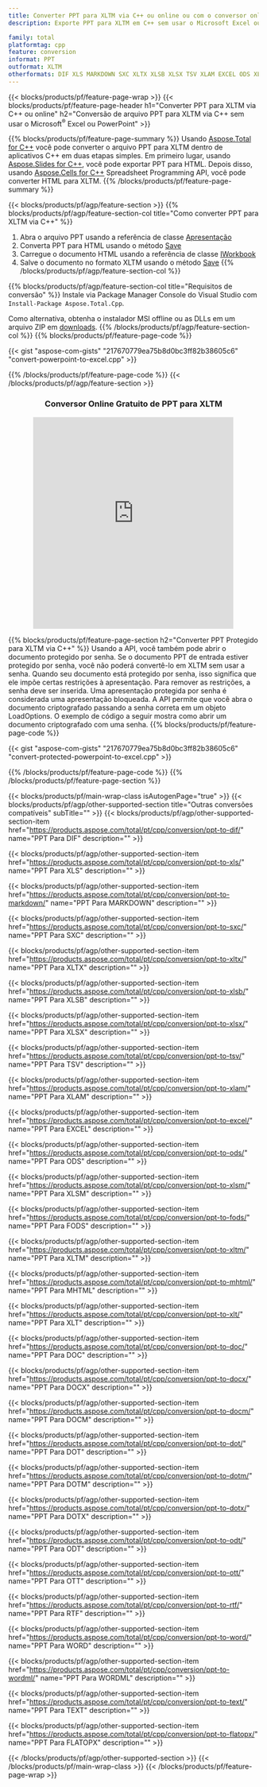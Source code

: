 ```yaml
---
title: Converter PPT para XLTM via C++ ou online ou com o conversor online grátis
description: Exporte PPT para XLTM em C++ sem usar o Microsoft Excel ou Powerpoint ou on-line. Teste o conversor online gratuito de POT para CSV rapidamente antes de integrar o código.

family: total
platformtag: cpp
feature: conversion
informat: PPT
outformat: XLTM
otherformats: DIF XLS MARKDOWN SXC XLTX XLSB XLSX TSV XLAM EXCEL ODS XLSM FODS CSV MHTML XLT DOC DOCX DOCM DOT DOTM DOTX ODT OTT RTF WORD WORDML TEXT FLATOPX
---
```

{{< blocks/products/pf/feature-page-wrap >}}
{{< blocks/products/pf/feature-page-header h1="Converter PPT para XLTM via C++ ou online" h2="Conversão de arquivo PPT para XLTM via C++ sem usar o Microsoft<sup>&reg;</sup> Excel ou PowerPoint" >}}

{{% blocks/products/pf/feature-page-summary %}}
Usando [Aspose.Total for C++](https://products.aspose.com/total/cpp/) você pode converter o arquivo PPT para XLTM dentro de aplicativos C++ em duas etapas simples. Em primeiro lugar, usando [Aspose.Slides for C++](https://products.aspose.com/slides/cpp/), você pode exportar PPT para HTML. Depois disso, usando [Aspose.Cells for C++](https://products.aspose.com/cells/cpp/) Spreadsheet Programming API, você pode converter HTML para XLTM. 
{{% /blocks/products/pf/feature-page-summary  %}}

{{< blocks/products/pf/agp/feature-section >}}
{{% blocks/products/pf/agp/feature-section-col title="Como converter PPT para XLTM via C++" %}}
1. Abra o arquivo PPT usando a referência de classe [Apresentação](https://reference.aspose.com/slides/cpp/class/aspose.slides.presentation)
2. Converta PPT para HTML usando o método [Save](https://reference.aspose.com/slides/cpp/class/aspose.slides.presentation#a06fe2a156063c8c3e5ada2713bb697ba)
3. Carregue o documento HTML usando a referência de classe [IWorkbook](https://reference.aspose.com/cells/cpp/class/aspose.cells.i_workbook)
4. Salve o documento no formato XLTM usando o método [Save](https://reference.aspose.com/cells/cpp/class/aspose.cells.i_workbook#a5dc7de23f7ceba76a05dc1d49f51502e)
{{% /blocks/products/pf/agp/feature-section-col %}}

{{% blocks/products/pf/agp/feature-section-col title="Requisitos de conversão" %}}
Instale via Package Manager Console do Visual Studio com ```Install-Package Aspose.Total.Cpp```.

Como alternativa, obtenha o instalador MSI offline ou as DLLs em um arquivo ZIP em [downloads](https://releases.aspose.com/total/cpp).
{{% /blocks/products/pf/agp/feature-section-col %}}
{{% blocks/products/pf/feature-page-code %}}

{{< gist "aspose-com-gists" "217670779ea75b8d0bc3ff82b38605c6" "convert-powerpoint-to-excel.cpp" >}}



{{% /blocks/products/pf/feature-page-code %}}
{{< /blocks/products/pf/agp/feature-section >}}
<div class="container-fluid agp-content bg-white aboutfile box-1 vh100 section nopbtm">
<div class=container>
<div class=row>
<div class="demobox tc col-md-12 padding-0" align="center">

<h3>Conversor Online Gratuito de PPT para XLTM</h3>

<iframe style="border: none; height: 426px;" scrolling="no" src="https://total-conversion-app-65z5r2lp.qa.k8s.dynabic.com/?to=xltm&from=ppt" id="child-iframe" width="80%"></iframe>

</div></div>
</div></div>

{{% blocks/products/pf/feature-page-section  h2="Converter PPT Protegido para XLTM via C++" %}}
Usando a API, você também pode abrir o documento protegido por senha. Se o documento PPT de entrada estiver protegido por senha, você não poderá convertê-lo em XLTM sem usar a senha. Quando seu documento está protegido por senha, isso significa que ele impõe certas restrições à apresentação. Para remover as restrições, a senha deve ser inserida. Uma apresentação protegida por senha é considerada uma apresentação bloqueada. A API permite que você abra o documento criptografado passando a senha correta em um objeto LoadOptions. O exemplo de código a seguir mostra como abrir um documento criptografado com uma senha.
{{% blocks/products/pf/feature-page-code %}}

{{< gist "aspose-com-gists" "217670779ea75b8d0bc3ff82b38605c6" "convert-protected-powerpoint-to-excel.cpp" >}}

{{% /blocks/products/pf/feature-page-code  %}}
{{% /blocks/products/pf/feature-page-section %}}

{{< blocks/products/pf/main-wrap-class isAutogenPage="true" >}}
{{< blocks/products/pf/agp/other-supported-section title="Outras conversões compatíveis" subTitle="" >}}
{{< blocks/products/pf/agp/other-supported-section-item href="https://products.aspose.com/total/pt/cpp/conversion/ppt-to-dif/" name="PPT Para DIF" description="" >}}

{{< blocks/products/pf/agp/other-supported-section-item href="https://products.aspose.com/total/pt/cpp/conversion/ppt-to-xls/" name="PPT Para XLS" description="" >}}

{{< blocks/products/pf/agp/other-supported-section-item href="https://products.aspose.com/total/pt/cpp/conversion/ppt-to-markdown/" name="PPT Para MARKDOWN" description="" >}}

{{< blocks/products/pf/agp/other-supported-section-item href="https://products.aspose.com/total/pt/cpp/conversion/ppt-to-sxc/" name="PPT Para SXC" description="" >}}

{{< blocks/products/pf/agp/other-supported-section-item href="https://products.aspose.com/total/pt/cpp/conversion/ppt-to-xltx/" name="PPT Para XLTX" description="" >}}

{{< blocks/products/pf/agp/other-supported-section-item href="https://products.aspose.com/total/pt/cpp/conversion/ppt-to-xlsb/" name="PPT Para XLSB" description="" >}}

{{< blocks/products/pf/agp/other-supported-section-item href="https://products.aspose.com/total/pt/cpp/conversion/ppt-to-xlsx/" name="PPT Para XLSX" description="" >}}

{{< blocks/products/pf/agp/other-supported-section-item href="https://products.aspose.com/total/pt/cpp/conversion/ppt-to-tsv/" name="PPT Para TSV" description="" >}}

{{< blocks/products/pf/agp/other-supported-section-item href="https://products.aspose.com/total/pt/cpp/conversion/ppt-to-xlam/" name="PPT Para XLAM" description="" >}}

{{< blocks/products/pf/agp/other-supported-section-item href="https://products.aspose.com/total/pt/cpp/conversion/ppt-to-excel/" name="PPT Para EXCEL" description="" >}}

{{< blocks/products/pf/agp/other-supported-section-item href="https://products.aspose.com/total/pt/cpp/conversion/ppt-to-ods/" name="PPT Para ODS" description="" >}}

{{< blocks/products/pf/agp/other-supported-section-item href="https://products.aspose.com/total/pt/cpp/conversion/ppt-to-xlsm/" name="PPT Para XLSM" description="" >}}

{{< blocks/products/pf/agp/other-supported-section-item href="https://products.aspose.com/total/pt/cpp/conversion/ppt-to-fods/" name="PPT Para FODS" description="" >}}

{{< blocks/products/pf/agp/other-supported-section-item href="https://products.aspose.com/total/pt/cpp/conversion/ppt-to-xltm/" name="PPT Para XLTM" description="" >}}

{{< blocks/products/pf/agp/other-supported-section-item href="https://products.aspose.com/total/pt/cpp/conversion/ppt-to-mhtml/" name="PPT Para MHTML" description="" >}}

{{< blocks/products/pf/agp/other-supported-section-item href="https://products.aspose.com/total/pt/cpp/conversion/ppt-to-xlt/" name="PPT Para XLT" description="" >}}

{{< blocks/products/pf/agp/other-supported-section-item href="https://products.aspose.com/total/pt/cpp/conversion/ppt-to-doc/" name="PPT Para DOC" description="" >}}

{{< blocks/products/pf/agp/other-supported-section-item href="https://products.aspose.com/total/pt/cpp/conversion/ppt-to-docx/" name="PPT Para DOCX" description="" >}}

{{< blocks/products/pf/agp/other-supported-section-item href="https://products.aspose.com/total/pt/cpp/conversion/ppt-to-docm/" name="PPT Para DOCM" description="" >}}

{{< blocks/products/pf/agp/other-supported-section-item href="https://products.aspose.com/total/pt/cpp/conversion/ppt-to-dot/" name="PPT Para DOT" description="" >}}

{{< blocks/products/pf/agp/other-supported-section-item href="https://products.aspose.com/total/pt/cpp/conversion/ppt-to-dotm/" name="PPT Para DOTM" description="" >}}

{{< blocks/products/pf/agp/other-supported-section-item href="https://products.aspose.com/total/pt/cpp/conversion/ppt-to-dotx/" name="PPT Para DOTX" description="" >}}

{{< blocks/products/pf/agp/other-supported-section-item href="https://products.aspose.com/total/pt/cpp/conversion/ppt-to-odt/" name="PPT Para ODT" description="" >}}

{{< blocks/products/pf/agp/other-supported-section-item href="https://products.aspose.com/total/pt/cpp/conversion/ppt-to-ott/" name="PPT Para OTT" description="" >}}

{{< blocks/products/pf/agp/other-supported-section-item href="https://products.aspose.com/total/pt/cpp/conversion/ppt-to-rtf/" name="PPT Para RTF" description="" >}}

{{< blocks/products/pf/agp/other-supported-section-item href="https://products.aspose.com/total/pt/cpp/conversion/ppt-to-word/" name="PPT Para WORD" description="" >}}

{{< blocks/products/pf/agp/other-supported-section-item href="https://products.aspose.com/total/pt/cpp/conversion/ppt-to-wordml/" name="PPT Para WORDML" description="" >}}

{{< blocks/products/pf/agp/other-supported-section-item href="https://products.aspose.com/total/pt/cpp/conversion/ppt-to-text/" name="PPT Para TEXT" description="" >}}

{{< blocks/products/pf/agp/other-supported-section-item href="https://products.aspose.com/total/pt/cpp/conversion/ppt-to-flatopx/" name="PPT Para FLATOPX" description="" >}}


{{< /blocks/products/pf/agp/other-supported-section >}}
{{< /blocks/products/pf/main-wrap-class >}}
{{< /blocks/products/pf/feature-page-wrap >}}